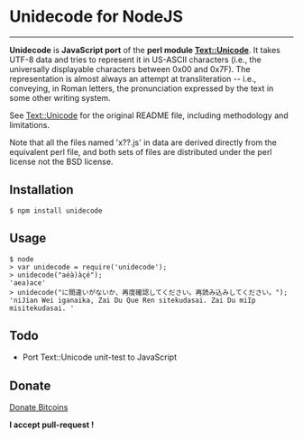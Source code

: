 # Unidecode for NodeJS
-----------------


__Unidecode__ is __JavaScript port__ of the __perl module [Text::Unicode](http://search.cpan.org/~sburke/Text-Unidecode-0.04/lib/Text/Unidecode.pm)__. It takes UTF-8 data and tries to represent it in US-ASCII characters
(i.e., the universally displayable characters between 0x00 and 0x7F). The representation is almost always an attempt at transliteration
-- i.e., conveying, in Roman letters, the pronunciation expressed by the text in some other writing system.

See [Text::Unicode](http://search.cpan.org/~sburke/Text-Unidecode-0.04/lib/Text/Unidecode.pm) for the original README file, including methodology and limitations.

Note that all the files named 'x??.js' in data are derived directly from the equivalent perl file, and both sets of files are distributed under the perl license not the BSD license.

## Installation

    $ npm install unidecode

## Usage

    $ node
    > var unidecode = require('unidecode');
    > unidecode("aéà)àçé");
    'aea)ace'
    > unidecode("に間違いがないか、再度確認してください。再読み込みしてください。");
    'niJian Wei iganaika, Zai Du Que Ren sitekudasai. Zai Du miIp misitekudasai. '

## Todo

 * Port Text::Unicode unit-test to JavaScript

## Donate
[Donate Bitcoins](https://coinbase.com/checkouts/fc3041b9d8116e0b98e7d243c4727a30)

__I accept pull-request !__
